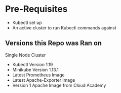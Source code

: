 # Pre-Requisites

- Kubectl set up 
- An active cluster to run Kubectl commands against

## Versions this Repo was Ran on

Single Node Cluster
- Kubectl Version 1.19
- Minikube Version 1.13.1
- Latest Prometheus Image
- Latest Apache-Exporter Image
- Version 1 Apache Image from Cloud Academy

